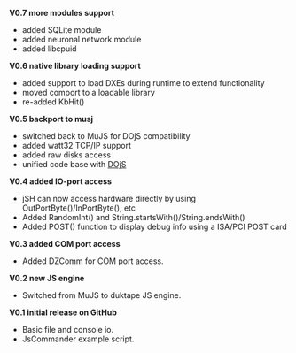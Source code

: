 **V0.7 more modules support**
* added SQLite module
* added neuronal network module
* added libcpuid

**V0.6 native library loading support**
* added support to load DXEs during runtime to extend functionality
* moved comport to a loadable library
* re-added KbHit()

**V0.5 backport to musj**
* switched back to MuJS for DOjS compatibility
* added watt32 TCP/IP support
* added raw disks access
* unified code base with [DOjS](https://github.com/SuperIlu/DOjS)

**V0.4 added IO-port access**
* jSH can now access hardware directly by using OutPortByte()/InPortByte(), etc
* Added RandomInt() and String.startsWith()/String.endsWith()
* Added POST() function to display debug info using a ISA/PCI POST card

**V0.3 added COM port access**
* Added DZComm for COM port access.

**V0.2 new JS engine**
* Switched from MuJS to duktape JS engine.

**V0.1 initial release on GitHub**
* Basic file and console io.
* JsCommander example script.
